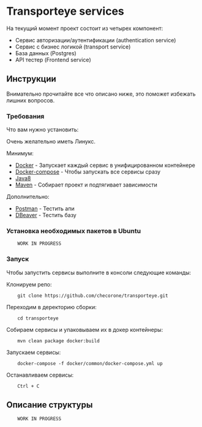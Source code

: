 # Transporteye services 

На текущий момент проект состоит из четырех компонент:
* Сервис авторизации/аутентификации (authentication service)
* Сервис с бизнес логикой (transport service)
* База данных (Postgres)
* API тестер (Frontend service)

## Инструкции

Внимательно прочитайте все что описано ниже, это поможет избежать лишних вопросов.

### Требования

Что вам нужно установить:

Очень желательно иметь Линукс.

Минимум:
* [Docker](https://www.docker.com/) - Запускает каждый сервис в унифицированном контейнере 
* [Docker-compose](https://docs.docker.com/compose/install/) - Чтобы запускать все сервисы сразу
* [Java8](https://java.com/ru/download/)
* [Maven](https://maven.apache.org/) - Собирает проект и подтягивает зависимости

Дополнительно:
* [Postman](https://www.getpostman.com/) - Тестить апи
* [DBeaver](https://dbeaver.io/) - Тестить базу

### Установка необходимых пакетов в Ubuntu

```
    WORK IN PROGRESS
```

### Запуск

Чтобы запустить сервисы выполните в консоли следующие команды:

Клонируем репо:
```
    git clone https://github.com/checorone/transporteye.git
```

Переходим в деректорию сборки:
```
    cd transporteye
```

Собираем сервисы и упаковываем их в докер контейнеры:
```
    mvn clean package docker:build
```

Запускаем сервисы:

```
    docker-compose -f docker/common/docker-compose.yml up
```

Останавливаем сервисы:

```
    Ctrl + C
```

## Описание структуры

```
    WORK IN PROGRESS
```